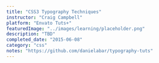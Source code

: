 ```yaml
---
title: "CSS3 Typography Techniques"
instructor: "Craig Campbell"
platform: "Envato Tuts+"
featuredImage: "../images/learning/placeholder.png"
description: "TBD"
completed_date: "2015-06-08"
category: "css"
notes: "https://github.com/danielabar/typography-tuts"
---
```

